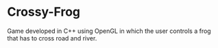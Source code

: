 # Crossy-Frog
Game developed in C++ using OpenGL in which the user controls a frog that has to cross road and river.
